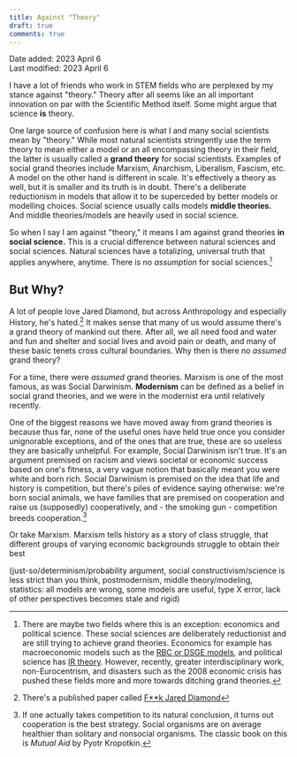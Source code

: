```yaml
---
title: Against "Theory"
draft: true
comments: true
---
```

Date added: 2023 April 6  
Last modified: 2023 April 6

I have a lot of friends who work in STEM fields who are perplexed by my stance against "theory."
Theory after all seems like an all important innovation on par with the Scientific Method itself. 
Some might argue that science **is** theory.

One large source of confusion here is what I and many social scientists mean by "theory."
While most natural scientists stringently use the term theory to mean either a model or an all encompassing theory in their field, the latter is usually called a **grand theory** for social scientists. Examples of social grand theories include Marxism, Anarchism, Liberalism, Fascism, etc.
A model on the other hand is different in scale. It's effectively a theory as well, but it is smaller and its truth is in doubt. There's a deliberate reductionism in models that allow it to be superceded by better models or modelling choices. Social science usually calls models **middle theories.** And middle theories/models are heavily used in social science. 

So when I say I am against "theory," it means I am against grand theories **in social science.** This is a crucial difference between natural sciences and social sciences. Natural sciences have a totalizing, universal truth that applies anywhere, anytime. There is no *assumption* for social sciences.[^1]

## But Why?
A lot of people love Jared Diamond, but across Anthropology and especially History, he's hated.[^2]
It makes sense that many of us would assume there's a grand theory of mankind out there. After all, we all need food and water and fun and shelter and social lives and avoid pain or death, and many of these basic tenets cross cultural boundaries. Why then is there no *assumed* grand theory?

For a time, there were *assumed* grand theories. Marxism is one of the most famous, as was Social Darwinism. **Modernism** can be defined as a belief in social grand theories, and we were in the modernist era until relatively recently. 

One of the biggest reasons we have moved away from grand theories is because thus far, none of the useful ones have held true once you consider unignorable exceptions, and of the ones that are true, these are so useless they are basically unhelpful. For example, Social Darwinism isn't true. It's an argument premised on racism and views societal or economic success based on one's fitness, a very vague notion that basically meant you were white and born rich. Social Darwinism is premised on the idea that life and history is competition, but there's piles of evidence saying otherwise: we're born social animals, we have families that are premised on cooperation and raise us (supposedly) cooperatively, and - the smoking gun - competition breeds cooperation.[^3]

Or take Marxism. Marxism tells history as a story of class struggle, that different groups of varying economic backgrounds struggle to obtain their best 

(just-so/determinism/probability argument, social constructivism/science is less strict than you think, postmodernism, middle theory/modeling, statistics: all models are wrong, some models are useful, type X error, lack of other perspectives becomes stale and rigid)

[^1]: There are maybe two fields where this is an exception: economics and political science. These social sciences are deliberately reductionist and are still trying to achieve grand theories. Economics for example has macroeconomic models such as the [RBC or DSGE models](https://en.wikipedia.org/wiki/Dynamic_stochastic_general_equilibrium), and political science has [IR theory](https://en.wikipedia.org/wiki/International_relations_theory). However, recently, greater interdisciplinary work, non-Eurocentrism, and disasters such as the 2008 economic crisis has pushed these fields more and more towards ditching grand theories.

[^2]: There's a published paper called [F**k Jared Diamond](https://www.tandfonline.com/doi/abs/10.1080/10455752.2013.846490)

[^3]: If one actually takes competition to its natural conclusion, it turns out cooperation is the best strategy. Social organisms are on average healthier than solitary and nonsocial organisms. The classic book on this is *Mutual Aid* by Pyotr Kropotkin.
